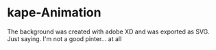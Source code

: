 # kape-Animation

The background was created with adobe XD and was exported as SVG.
Just saying. I'm not a good pinter... at all
